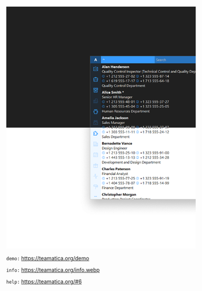 ![cover](cover.webp)

`demo:` https://teamatica.org/demo

`info:` https://teamatica.org/info.webp

`help:` https://teamatica.org/#6
